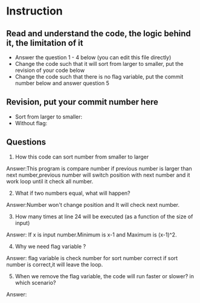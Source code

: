 ﻿# Instruction

## Read and understand the code, the logic behind it, the limitation of it
* Answer the question 1 - 4 below (you can edit this file directly)
* Change the code such that it will sort from larger to smaller, put the revision of your code below
* Change the code such that there is no flag variable, put the commit number below and answer question 5 


## Revision, put your commit number here
* Sort from larger to smaller:
* Without flag:

## Questions
1. How this code can sort number from smaller to larger
 
Answer:This program is compare number if previous number is larger than next number,previous number will switch position with next number and it work loop until it check all number.  

2. What if two numbers equal, what will happen? 

Answer:Number won't change position and It will check next number.

3. How many times at line 24 will be executed (as a function of the size of input) 

Answer: If x is input number.Minimum is x-1 and Maximum is (x-1)^2.

4. Why we need flag variable ? 

Answer: flag variable is check number for sort number correct if sort number is correct,it will leave the loop. 

5. When we remove the flag variable, the code will run faster or slower? in which scenario? 

Answer: